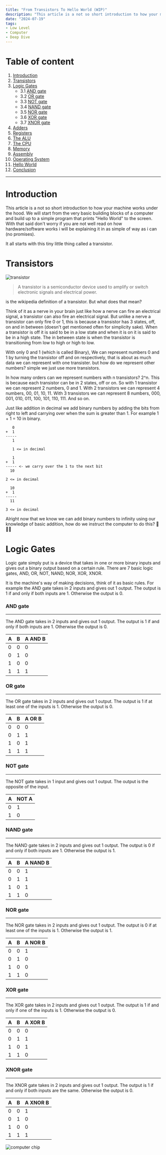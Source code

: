 ```yaml
---
title: "From Transistors To Hello World (WIP)"
description: "This article is a not so short introduction to how your machine works under the hood"
date: "2024-07-19"
tags:
- Low Level
- Computer
- Deep Dive
---
```


Table of content
================
1. [Introduction](#introduction)
2. [Transistors](#transistors)
3. [Logic Gates](#logic-gates)
   - 3.1 [AND gate](#and-gate)
   - 3.2 [OR gate](#or-gate)
   - 3.3 [NOT gate](#not-gate)
   - 3.4 [NAND gate](#nand-gate)
   - 3.5 [NOR gate](#nor-gate)
   - 3.6 [XOR gate](#xor-gate)
   - 3.7 [XNOR gate](#xnor-gate)
4. [Adders](#adders)
5. [Registers](#registers)
6. [The ALU](#the-alu)
7. [The CPU](#the-cpu)
6. [Memory](#memory)
7. [Assembly](#assembly)
8. [Operating System](#operating-system)
9. [Hello World](#hello-world)
10. [Conclusion](#conclusion)

---

Introduction
============
This article is a not so short introduction to how your machine works under the hood. We will start from the very basic building blocks of a computer and build up to a simple program that prints "Hello World" to the screen. With that said don't worry if you are not well read on how hardware/software works i will be explaining it in as simple of way as i can (no promises).

It all starts with this tiny little thing called a transistor.

Transistors
===========
![transistor](/transistor-to-helloworld/transistor.jpg)
> A transistor is a semiconductor device used to amplify or switch electronic signals and electrical power. 

is the wikipedia definition of a transistor. But what does that mean?

Think of it as a nerve in your brain just like how a nerve can fire an electrical signal, a transistor can also fire an electrical signal. But unlike a nerve a transistor can only fire 0 or 1, this is because a transistor has 3 states, off, on and in between (doesn't get mentioned often for simplicity sake). When a transistor is off it is said to be in a low state and when it is on it is said to be in a high state. The in between state is when the transistor is transitioning from low to high or high to low.

With only 0 and 1 (which is called Binary), We can represent numbers 0 and 1 by turning the transistor off and on respectively, that is about as much data we can represent with one transister. but how do we represent other numbers? simple we just use more transistors. 

In how many orders can we represent numbers with n transistors? 2^n. This is because each transistor can be in 2 states, off or on. So with 1 transistor we can represent 2 numbers, 0 and 1. With 2 transistors we can represent 4 numbers, 00, 01, 10, 11. With 3 transistors we can represent 8 numbers, 000, 001, 010, 011, 100, 101, 110, 111. And so on.

Just like addition in decimal we add binary numbers by adding the bits from right to left and carrying over when the sum is greater than 1. For example 1 + 1 = 10 in binary.

<!-- An Ascii representation of adding 0 + 1, until 8 -->
```plaintext
   0
+  1
-----
   1

   1 <= in decimal
```

```plaintext
   1
+  1
----- <- we carry over the 1 to the next bit
  10

2 <= in decimal
```

```plaintext
  10
+  1
-----
  11

3 <= in decimal
```

Alright now that we know we can add binary numbers to infinity using our knowledge of basic addition, how do we instruct the computer to do this? 🥁🥁🥁



Logic Gates
===========
Logic gate simply put is a device that takes in one or more binary inputs and gives out a binary output based on a certain rule. There are 7 basic logic gates, AND, OR, NOT, NAND, NOR, XOR, XNOR.

It is the machine's way of making decisions, think of it as basic rules. For example the AND gate takes in 2 inputs and gives out 1 output. The output is 1 if and only if both inputs are 1. Otherwise the output is 0.

### AND gate
--------
The AND gate takes in 2 inputs and gives out 1 output. The output is 1 if and only if both inputs are 1. Otherwise the output is 0.

| A    | B     | A AND B |
|---------------- | --------------- | --------------- |
| 0    | 0     | 0 |
| 0    | 1     | 0 |
| 1    | 0     | 0 |
| 1    | 1     | 1 |

### OR gate
--------
The OR gate takes in 2 inputs and gives out 1 output. The output is 1 if at least one of the inputs is 1. Otherwise the output is 0.

| A    | B     | A OR B |
|---------------- | --------------- | --------------- |
| 0    | 0     | 0 |
| 0    | 1     | 1 |
| 1    | 0     | 1 |
| 1    | 1     | 1 |

### NOT gate
--------
The NOT gate takes in 1 input and gives out 1 output. The output is the opposite of the input.

| A    | NOT A |
|---------------- | --------------- |
| 0    | 1 |
| 1    | 0 |

### NAND gate
--------
The NAND gate takes in 2 inputs and gives out 1 output. The output is 0 if and only if both inputs are 1. Otherwise the output is 1.

| A    | B     | A NAND B |
|---------------- | --------------- | --------------- |
| 0    | 0     | 1 |
| 0    | 1     | 1 |
| 1    | 0     | 1 |
| 1    | 1     | 0 |

### NOR gate
--------
The NOR gate takes in 2 inputs and gives out 1 output. The output is 0 if at least one of the inputs is 1. Otherwise the output is 1.

| A    | B     | A NOR B |
|---------------- | --------------- | --------------- |
| 0    | 0     | 1 |
| 0    | 1     | 0 |
| 1    | 0     | 0 |
| 1    | 1     | 0 |

### XOR gate
--------
The XOR gate takes in 2 inputs and gives out 1 output. The output is 1 if and only if one of the inputs is 1. Otherwise the output is 0.

| A    | B     | A XOR B |
|---------------- | --------------- | --------------- |
| 0    | 0     | 0 |
| 0    | 1     | 1 |
| 1    | 0     | 1 |
| 1    | 1     | 0 |

### XNOR gate
--------
The XNOR gate takes in 2 inputs and gives out 1 output. The output is 1 if and only if both inputs are the same. Otherwise the output is 0.

| A    | B     | A XNOR B |
|---------------- | --------------- | --------------- |
| 0    | 0     | 1 |
| 0    | 1     | 0 |
| 1    | 0     | 0 |
| 1    | 1     | 1 |



![computer chip](/transistor-to-helloworld/computer_chip.png)




<!-- It is composed of semiconductor material usually with at least three terminals for connection to an external circuit. A voltage or current applied to one pair of the transistor's terminals controls the current through another pair of terminals. Because the controlled (output) power can be higher than the controlling (input) power, a transistor can amplify a signal. Today, some transistors are packaged individually, but many more are found embedded in integrated circuits. -->
